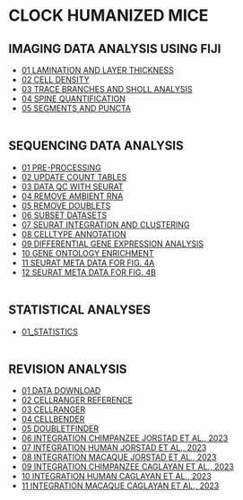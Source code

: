 # CLOCK HUMANIZED MICE

## IMAGING DATA ANALYSIS USING FIJI
- [01 LAMINATION AND LAYER THICKNESS](IMAGING_DATA_ANALYSIS/01_LAMINATION_AND_LAYER_THICKNESS.md)
- [02 CELL DENSITY](IMAGING_DATA_ANALYSIS/02_CELL_DENSITY.md)
- [03 TRACE BRANCHES AND SHOLL ANALYSIS](IMAGING_DATA_ANALYSIS/03_TRACE_BRANCHES_AND_SHOLL_ANALYSIS.md)
- [04 SPINE QUANTIFICATION](IMAGING_DATA_ANALYSIS/04_SPINE_QUANTIFICATION.md)
- [05 SEGMENTS AND PUNCTA](IMAGING_DATA_ANALYSIS/05_SEGMENTS_AND_PUNCTA.md)
<br></br>

## SEQUENCING DATA ANALYSIS
- [01 PRE-PROCESSING](SEQUENCING_DATA_ANALYSIS/01_PREPROCESSING.md)
- [02 UPDATE COUNT TABLES](SEQUENCING_DATA_ANALYSIS/02_UPDATECOUNTS.md)
- [03 DATA QC WITH SEURAT](SEQUENCING_DATA_ANALYSIS/03_DATAQCSEURAT.md)
- [04 REMOVE AMBIENT RNA](SEQUENCING_DATA_ANALYSIS/04_REMOVEAMBIENT.md)
- [05 REMOVE DOUBLETS](SEQUENCING_DATA_ANALYSIS/05_REMOVEDOUBLETS.md)
- [06 SUBSET DATASETS](SEQUENCING_DATA_ANALYSIS/06_SUBSETDATASETS.md)
- [07 SEURAT INTEGRATION AND CLUSTERING](SEQUENCING_DATA_ANALYSIS/07_SEURAT_INTERGRATION_CLUSTERING.md)
- [08 CELLTYPE ANNOTATION](SEQUENCING_DATA_ANALYSIS/08_CELLTYPE_ANNOTATION.md)
- [09 DIFFERENTIAL GENE EXPRESSION ANALYSIS](SEQUENCING_DATA_ANALYSIS/09_DIFFERENTIAL_GENE_EXPRESSION.md)
- [10 GENE ONTOLOGY ENRICHMENT](SEQUENCING_DATA_ANALYSIS/10_GENE_ONTOLOGY.md)
- [11 SEURAT META DATA FOR FIG. 4A](SEQUENCING_DATA_ANALYSIS/Fig4A_P07_metatable.txt)
- [12 SEURAT META DATA FOR FIG. 4B](SEQUENCING_DATA_ANALYSIS/Fig4B_P56_metatable.txt)
<br></br>

## STATISTICAL ANALYSES
- [01_STATISTICS](STATISTICAL_ANALYSES/01_STATISTICS_R.md)
<br></br>

## REVISION ANALYSIS
- [01 DATA DOWNLOAD](REVISION_ANALYSIS/01_DATA_DOWNLOAD.md)
- [02 CELLRANGER REFERENCE](REVISION_ANALYSIS/02_CELLRANGER_REFERENCE.md)
- [03 CELLRANGER](REVISION_ANALYSIS/03_CELLRANGER.md)
- [04 CELLBENDER](REVISION_ANALYSIS/04_CELLBENDER.md)
- [05 DOUBLETFINDER](REVISION_ANALYSIS/05_DOUBLET_FINDER.md)
- [06 INTEGRATION CHIMPANZEE JORSTAD ET AL., 2023](REVISION_ANALYSIS/06_INTEGRATION_CHIMPANZEE_JORSTAD_2023.md)
- [07 INTEGRATION HUMAN JORSTAD ET AL., 2023](REVISION_ANALYSIS/07_INTEGRATION_HUMAN_JORSTAD_2023.md)
- [08 INTEGRATION MACAQUE JORSTAD ET AL., 2023](REVISION_ANALYSIS/08_INTEGRATION_MACAQUE_JORSTAD_2023.md)
- [09 INTEGRATION CHIMPANZEE CAGLAYAN ET AL., 2023](REVISION_ANALYSIS/06_INTEGRATION_CHIMPANZEE_CAGLAYAN_2023.md)
- [10 INTEGRATION HUMAN CAGLAYAN ET AL., 2023](REVISION_ANALYSIS/06_INTEGRATION_HUMAN_CAGLAYAN_2023.md)
- [11 INTEGRATION MACAQUE CAGLAYAN ET AL., 2023](REVISION_ANALYSIS/06_INTEGRATION_MACAQUE_CAGLAYAN_2023.md)
<br></br>
